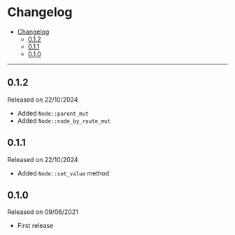 # Changelog

- [Changelog](#changelog)
  - [0.1.2](#012)
  - [0.1.1](#011)
  - [0.1.0](#010)

---

## 0.1.2

Released on 22/10/2024

- Added `Node::parent_mut`
- Added `Node::node_by_route_mut`

## 0.1.1

Released on 22/10/2024

- Added `Node::set_value` method

## 0.1.0

Released on 09/06/2021

- First release
